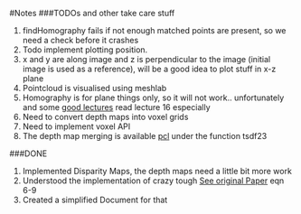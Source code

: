 #Notes
###TODOs and other take care stuff

1. findHomography fails if not enough matched points are present, so we need a check before it crashes
2. Todo implement plotting position.
3. x and y are along image and z is perpendicular to the image (initial image is used as a reference), will be a good idea to plot stuff in x-z plane
4. Pointcloud is visualised using meshlab 
5. Homography is for plane things only, so it will not work.. unfortunately and some [good lectures](http://isit.u-clermont1.fr/~ab/Classes/DIKU-3DCV2/) read lecture 16 especially
6. Need to convert depth maps into voxel grids
7. Need to implement voxel API
8. The depth map merging is available [pcl](https://github.com/PointCloudLibrary/pcl/blob/master/gpu/kinfu/src/cuda/tsdf_volume.cu) under the function tsdf23 

###DONE
1. Implemented Disparity Maps, the depth maps need a little bit more work
2. Understood the implementation of crazy tough  [See original Paper](http://homes.cs.washington.edu/~newcombe/papers/newcombe_etal_ismar2011.pdf) eqn 6-9
3. Created a simplified Document for that

